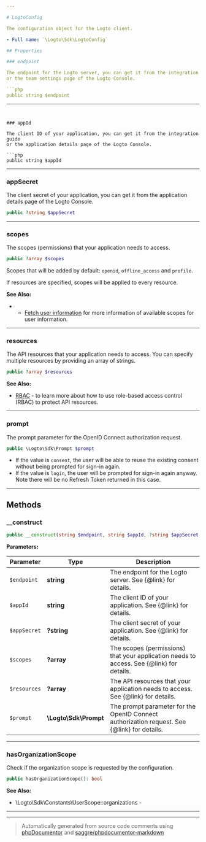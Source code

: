 ```yaml
---

# LogtoConfig

The configuration object for the Logto client.

- Full name: `\Logto\Sdk\LogtoConfig`

## Properties

### endpoint

The endpoint for the Logto server, you can get it from the integration guide
or the team settings page of the Logto Console.

```php
public string $endpoint
```

---
```


### appId

The client ID of your application, you can get it from the integration guide
or the application details page of the Logto Console.

```php
public string $appId
```

---

### appSecret

The client secret of your application, you can get it from the application
details page of the Logto Console.

```php
public ?string $appSecret
```

---

### scopes

The scopes (permissions) that your application needs to access.

```php
public ?array $scopes
```

Scopes that will be added by default: `openid`, `offline_access` and `profile`.

If resources are specified, scopes will be applied to every resource.

**See Also:**

- - [Fetch user information](https://docs.logto.io/docs/recipes/integrate-logto/vanilla-js/#fetch-user-information)
    for more information of available scopes for user information.

---

### resources

The API resources that your application needs to access. You can specify
multiple resources by providing an array of strings.

```php
public ?array $resources
```

**See Also:**

- [RBAC](https://docs.logto.io/docs/recipes/rbac/) - to learn more about how to use role-based access control (RBAC) to protect API resources.

---

### prompt

The prompt parameter for the OpenID Connect authorization request.

```php
public \Logto\Sdk\Prompt $prompt
```

- If the value is `consent`, the user will be able to reuse the existing consent without being prompted for sign-in again.
- If the value is `login`, the user will be prompted for sign-in again anyway. Note there will be no Refresh Token returned in this case.

---

## Methods

### \_\_construct

```php
public __construct(string $endpoint, string $appId, ?string $appSecret = null, ?array $scopes = null, ?array $resources = null, \Logto\Sdk\Prompt $prompt = Prompt::consent): mixed
```

**Parameters:**

| Parameter    | Type                  | Description                                                                                 |
| ------------ | --------------------- | ------------------------------------------------------------------------------------------- |
| `$endpoint`  | **string**            | The endpoint for the Logto server. See {@link} for details.                                 |
| `$appId`     | **string**            | The client ID of your application. See {@link} for details.                                 |
| `$appSecret` | **?string**           | The client secret of your application. See {@link} for details.                             |
| `$scopes`    | **?array**            | The scopes (permissions) that your application needs to access. See {@link} for details.    |
| `$resources` | **?array**            | The API resources that your application needs to access. See {@link} for details.           |
| `$prompt`    | **\Logto\Sdk\Prompt** | The prompt parameter for the OpenID Connect authorization request. See {@link} for details. |

---

### hasOrganizationScope

Check if the organization scope is requested by the configuration.

```php
public hasOrganizationScope(): bool
```

**See Also:**

- \Logto\Sdk\Constants\UserScope::organizations -

---

---

> Automatically generated from source code comments using [phpDocumentor](http://www.phpdoc.org/) and [saggre/phpdocumentor-markdown](https://github.com/Saggre/phpDocumentor-markdown)
